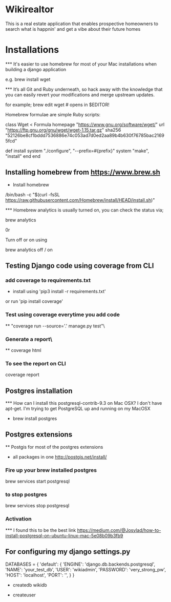 # Wikirealtor
This is a real estate application that enables prospective homeowners to search what is happnin' and get a vibe about their future homes

# Installations

*** It's easier to use homebrew for most of your Mac installations when building a django application

e.g. brew install wget

*** It’s all Git and Ruby underneath, so hack away with the knowledge that you can easily revert your modifications and merge upstream updates.

for example; brew edit wget # opens in $EDITOR!

Homebrew formulae are simple Ruby scripts:

class Wget < Formula
  homepage "https://www.gnu.org/software/wget/"
  url "https://ftp.gnu.org/gnu/wget/wget-1.15.tar.gz"
  sha256 "52126be8cf1bddd7536886e74c053ad7d0ed2aa89b4b630f76785bac21695fcd"

  def install
    system "./configure", "--prefix=#{prefix}"
    system "make", "install"
  end
end

## Installing homebrew from https://www.brew.sh

- Install homebrew 

/bin/bash -c "$(curl -fsSL https://raw.githubusercontent.com/Homebrew/install/HEAD/install.sh)"

*** Homebrew analytics is usually turned on, you can check the status via;

brew analytics

0r

Turn off or on using

brew analytics off / on


## Testing Django code using coverage from CLI

### add coverage to requirements.txt

- install using 'pip3 install -r requirements.txt'

or run 'pip install coverage'

### Test using coverage everytime you add code

** "coverage run --source='.' manage.py test"\

### Generate a report\

** coverage html

### To see the report on CLI

coverage report


## Postgres installation

*** How can I install this postgresql-contrib-9.3 on Mac OSX? I don't have apt-get. I'm trying to get PostgreSQL up and running on my MacOSX

- brew install postgres

## Postgres extensions

** Postgis for most of the postgres extensions

- all packages in one http://postgis.net/install/ 


### Fire up your brew installed postgres

brew services start postgresql

### to stop postgres

brew services stop postgresql 

### Activation 

*** I found this to be the best link
https://medium.com/@Josylad/how-to-install-postgresql-on-ubuntu-linux-mac-5e08b09b3fb9

## For configuring my django settings.py 

DATABASES = {
    'default': {
        'ENGINE': 'django.db.backends.postgresql',
        'NAME': 'your_test_db',
        'USER': 'wikiadmin',
        'PASSWORD': 'very_strong_pw',
        'HOST': 'localhost',
        'PORT': '',
    }
}

- createdb wikidb

- createuser







